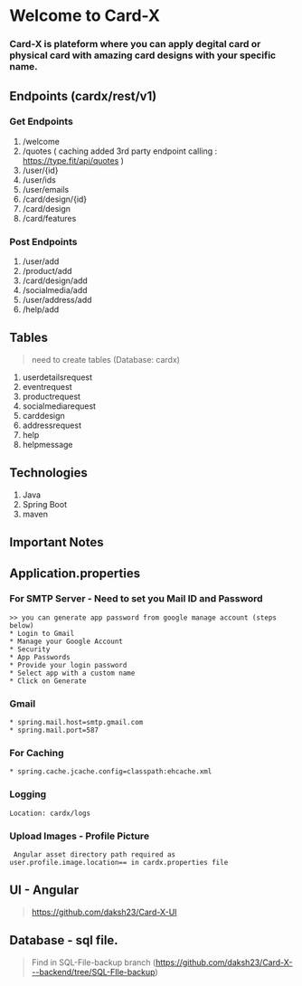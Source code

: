 # Welcome to Card-X

### Card-X is plateform where you can apply degital card or physical card with amazing card designs with your specific name.

## Endpoints (cardx/rest/v1)
### Get Endpoints
1. /welcome
2. /quotes ( caching added 3rd party endpoint calling : https://type.fit/api/quotes )
3. /user/{id}
4. /user/ids
5. /user/emails
6. /card/design/{id}
7. /card/design
8. /card/features

### Post Endpoints
1. /user/add
2. /product/add
3. /card/design/add
4. /socialmedia/add
5. /user/address/add
6. /help/add

## Tables
> need to create tables (Database: cardx)
1. userdetailsrequest
2. eventrequest
3. productrequest
4. socialmediarequest
5. carddesign
6. addressrequest
7. help
8. helpmessage

## Technologies
1. Java
2. Spring Boot
3. maven

## Important Notes

## Application.properties
### For SMTP Server - Need to set you Mail ID and Password
```
>> you can generate app password from google manage account (steps below)
* Login to Gmail
* Manage your Google Account
* Security
* App Passwords
* Provide your login password
* Select app with a custom name
* Click on Generate
```

### Gmail
```
* spring.mail.host=smtp.gmail.com
* spring.mail.port=587
```

### For Caching
```
* spring.cache.jcache.config=classpath:ehcache.xml
```

### Logging
``` Location: cardx/logs ```

### Upload Images - Profile Picture
``` Angular asset directory path required as user.profile.image.location== in cardx.properties file```

## UI - Angular
> https://github.com/daksh23/Card-X-UI


## Database - sql file.
> Find in SQL-File-backup branch  (https://github.com/daksh23/Card-X---backend/tree/SQL-FIle-backup)
